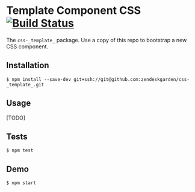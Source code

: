 # Template Component CSS [![Build Status](https://travis-ci.com/zendeskgarden/css-_template_.svg?token=dDt9s6smCMgz269xNbpz&branch=master)](https://travis-ci.com/zendeskgarden/css-_template_)

The `css-_template_` package. Use a copy of this repo to bootstrap a new
CSS component.

## Installation

    $ npm install --save-dev git+ssh://git@github.com:zendeskgarden/css-_template_.git

## Usage

[TODO]

## Tests

    $ npm test

## Demo

    $ npm start
